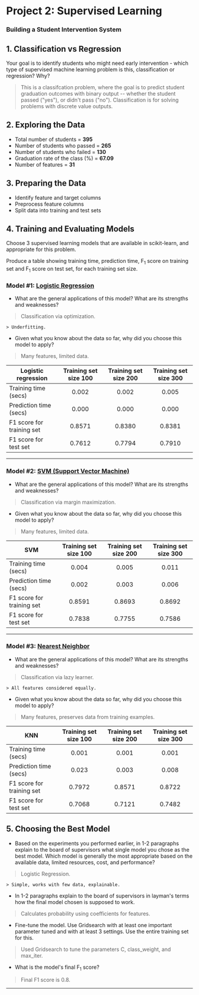 
# Project 2: Supervised Learning
### Building a Student Intervention System

## 1. Classification vs Regression

Your goal is to identify students who might need early intervention - which type of supervised machine learning problem is this, classification or regression? Why?

> This is a classifcation problem, where the goal is to predict student graduation outcomes with binary output -- whether the student passed ("yes"), or didn't pass ("no"). Classification is for solving problems with discrete value outputs.

## 2. Exploring the Data



- Total number of students = **395**
- Number of students who passed = **265**
- Number of students who failed = **130**
- Graduation rate of the class (%) = **67.09**
- Number of features = **31**


## 3. Preparing the Data

- Identify feature and target columns
- Preprocess feature columns
- Split data into training and test sets

## 4. Training and Evaluating Models
Choose 3 supervised learning models that are available in scikit-learn, and appropriate for this problem.

Produce a table showing training time, prediction time, F<sub>1</sub> score on training set and F<sub>1</sub> score on test set, for each training set size.


### Model #1: [Logistic Regression](http://scikit-learn.org/stable/modules/generated/sklearn.linear_model.LogisticRegression.html)

- What are the general applications of this model? What are its strengths and weaknesses?
> Classification via optimization.

    > Underfitting.

- Given what you know about the data so far, why did you choose this model to apply?
> Many features, limited data.


| Logistic regression       | Training set size 100|Training set size 200|Training set size 300|
| --------------------------|:-----:|:-----:|:-----:|
| Training time (secs)      |0.002  |0.002  |0.005  |
| Prediction time (secs)    |0.000  |0.000  |0.000  |
| F1 score for training set |0.8571 |0.8380 |0.8381 |
| F1 score for test set     |0.7612 |0.7794 |0.7910 |

---

### Model #2: [SVM (Support Vector Machine)](http://scikit-learn.org/stable/modules/generated/sklearn.svm.SVC.html)

- What are the general applications of this model? What are its strengths and weaknesses?
> Classification via margin maximization.

- Given what you know about the data so far, why did you choose this model to apply?
> Many features, limited data.


| SVM                       | Training set size 100|Training set size 200|Training set size 300|
| --------------------------|:-----:|:-----:|:-----:|
| Training time (secs)      |0.004  |0.005  |0.011  |
| Prediction time (secs)    |0.002  |0.003  |0.006  |
| F1 score for training set |0.8591 |0.8693 |0.8692 |
| F1 score for test set     |0.7838 |0.7755 |0.7586 |

---

### Model #3: [Nearest Neighbor](http://scikit-learn.org/stable/modules/generated/sklearn.neighbors.KNeighborsClassifier.html)

- What are the general applications of this model? What are its strengths and weaknesses?
> Classification via lazy learner.

    > All features considered equally.

- Given what you know about the data so far, why did you choose this model to apply?
> Many features, preserves data from training examples.



| KNN                       | Training set size 100|Training set size 200|Training set size 300|
| --------------------------|:-----:|:-----:|:-----:|
| Training time (secs)      |0.001  |0.001  |0.001  |
| Prediction time (secs)    |0.023  |0.003  |0.008  |
| F1 score for training set |0.7972 |0.8571 |0.8722 |
| F1 score for test set     |0.7068 |0.7121 |0.7482 |

## 5. Choosing the Best Model

- Based on the experiments you performed earlier, in 1-2 paragraphs explain to the board of supervisors what single model you chose as the best model. Which model is generally the most appropriate based on the available data, limited resources, cost, and performance?
> Logistic Regression.

    > Simple, works with few data, explainable.

- In 1-2 paragraphs explain to the board of supervisors in layman's terms how the final model chosen is supposed to work.
> Calculates probability using coefficients for features.

- Fine-tune the model. Use Gridsearch with at least one important parameter tuned and with at least 3 settings. Use the entire training set for this.
> Used Gridsearch to tune the parameters C, class_weight, and max_iter.

- What is the model's final F<sub>1</sub> score?
> Final F1 score is 0.8.

---
